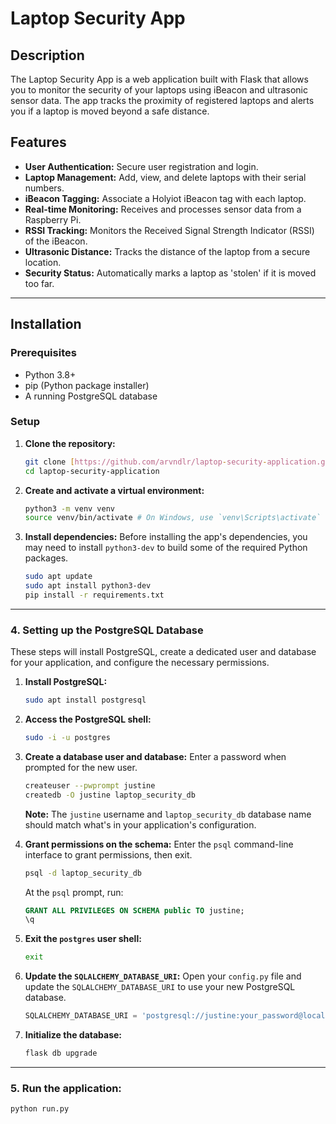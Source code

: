 # Laptop Security App

## Description

The Laptop Security App is a web application built with Flask that allows you to monitor the security of your laptops using iBeacon and ultrasonic sensor data. The app tracks the proximity of registered laptops and alerts you if a laptop is moved beyond a safe distance.

## Features

* **User Authentication:** Secure user registration and login.
* **Laptop Management:** Add, view, and delete laptops with their serial numbers.
* **iBeacon Tagging:** Associate a Holyiot iBeacon tag with each laptop.
* **Real-time Monitoring:** Receives and processes sensor data from a Raspberry Pi.
* **RSSI Tracking:** Monitors the Received Signal Strength Indicator (RSSI) of the iBeacon.
* **Ultrasonic Distance:** Tracks the distance of the laptop from a secure location.
* **Security Status:** Automatically marks a laptop as 'stolen' if it is moved too far.

---

## Installation

### Prerequisites

* Python 3.8+
* pip (Python package installer)
* A running PostgreSQL database

### Setup

1.  **Clone the repository:**
    ```bash
    git clone [https://github.com/arvndlr/laptop-security-application.git](https://github.com/arvndlr/laptop-security-application.git)
    cd laptop-security-application
    ```

2.  **Create and activate a virtual environment:**
    ```bash
    python3 -m venv venv
    source venv/bin/activate # On Windows, use `venv\Scripts\activate`
    ```

3.  **Install dependencies:**
    Before installing the app's dependencies, you may need to install `python3-dev` to build some of the required Python packages.

    ```bash
    sudo apt update
    sudo apt install python3-dev
    pip install -r requirements.txt
    ```

---

### 4. Setting up the PostgreSQL Database

These steps will install PostgreSQL, create a dedicated user and database for your application, and configure the necessary permissions.

1.  **Install PostgreSQL:**
    ```bash
    sudo apt install postgresql
    ```

2.  **Access the PostgreSQL shell:**
    ```bash
    sudo -i -u postgres
    ```

3.  **Create a database user and database:**
    Enter a password when prompted for the new user.
    ```bash
    createuser --pwprompt justine
    createdb -O justine laptop_security_db
    ```
    **Note:** The `justine` username and `laptop_security_db` database name should match what's in your application's configuration.

4.  **Grant permissions on the schema:**
    Enter the `psql` command-line interface to grant permissions, then exit.
    ```bash
    psql -d laptop_security_db
    ```
    At the `psql` prompt, run:
    ```sql
    GRANT ALL PRIVILEGES ON SCHEMA public TO justine;
    \q
    ```

5.  **Exit the `postgres` user shell:**
    ```bash
    exit
    ```

6.  **Update the `SQLALCHEMY_DATABASE_URI`:**
    Open your `config.py` file and update the `SQLALCHEMY_DATABASE_URI` to use your new PostgreSQL database.
    ```python
    SQLALCHEMY_DATABASE_URI = 'postgresql://justine:your_password@localhost/laptop_security_db'
    ```

7.  **Initialize the database:**
    ```bash
    flask db upgrade
    ```

---

### 5. Run the application:
```bash
python run.py
